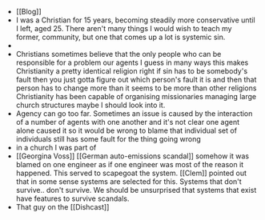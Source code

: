 - [[Blog]]
- I was a Christian for 15 years, becoming steadily more conservative until I left, aged 25. There aren't many things I would wish to teach my former, community, but one that comes up a lot is systemic sin.
-
- Christians sometimes believe that the only people who can be responsible for a problem our agents I guess in many ways this makes Christianity a pretty identical religion right if sin has to be somebody's fault then you just gotta figure out which person's fault it is and then that person has to change more than it seems to be more than other religions Christianity has been capable of organising missionaries managing large church structures maybe I should look into it.
- Agency can go too far. Sometimes an issue is caused by the interaction of a number of agents with one another and it's not clear one agent alone caused it so it would be wrong to blame that individual set of individuals still has some fault for the thing going wrong
- in a church I was part of
- [[Georgina Voss]] [[German auto-emissions scandal]] somehow it was blamed on one engineer as if one engineer was most of the reason it happened. This served to scapegoat the system. [[Clem]] pointed out that in some sense systems are selected for this. Systems that don't survive.. don't survive. We should be unsurprised that systems that exist have features to survive scandals.
- That guy on the [[Dishcast]]